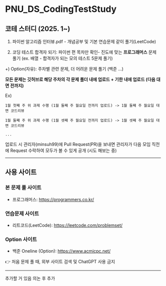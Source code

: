 # PNU_DS_CodingTestStudy

## 코테 스터디 (2025. 1~)

1. 파이썬 알고리즘 인터뷰.pdf - 개념공부 및 기본 연습문제 같이 풀기(LeetCode)

2. 코딩 테스트 합격자 되기: 파이썬 편 목차만 확인- 진도에 맞는 **프로그래머스** 문제 풀기 (ex. 배열 - 합격자가 되는 모의 테스트 5문제 풀기)

+) Option(자유): 주차별 관련 문제, 더 어려운 문제 풀기 (백준 ...)
 
**모든 문제는 깃허브로 해당 주차의 각 문제 폴더 내에 업로드 + 기한 내에 업로드 (다음 대면 전까지)**

Ex) 

    1월 첫째 주 위 과제 수행 (1월 둘째 주 월요일 전까지 업로드) -> 1월 둘째 주 월요일 대면 코드리뷰
    
    1월 둘째 주 위 과제 수행 (1월 셋째 주 월요일 전까지 업로드) -> 1월 셋째 주 월요일 대면 코드리뷰 
    
    ...

업로드 시 관리자(minsuh99)에 Pull Request(PR)을 보내면 관리자가 다음 모임 직전에 Request 수락하여 모두가 볼 수 있게 공개 (시도 해보는 중)

---

## 사용 사이트

### 본 문제 풀 사이트
- 프로그래머스: https://programmers.co.kr/
### 연습문제 사이트
- 리트코드(LeetCode): https://leetcode.com/problemset/
### Option 사이트
- 백준 Oneline (Option): https://www.acmicpc.net/

👉 처움 문제 풀 때, 외부 사이트 검색 및 ChatGPT 사용 금지

---

추가할 거 있음 의논 후 추가
